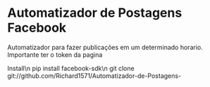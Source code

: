 # Automatizador de Postagens Facebook

Automatizador para fazer publicações em um determinado horario.
Importante ter o token da pagina

Install\n
pip install facebook-sdk\n
git clone git://github.com/Richard1571/Automatizador-de-Postagens-
